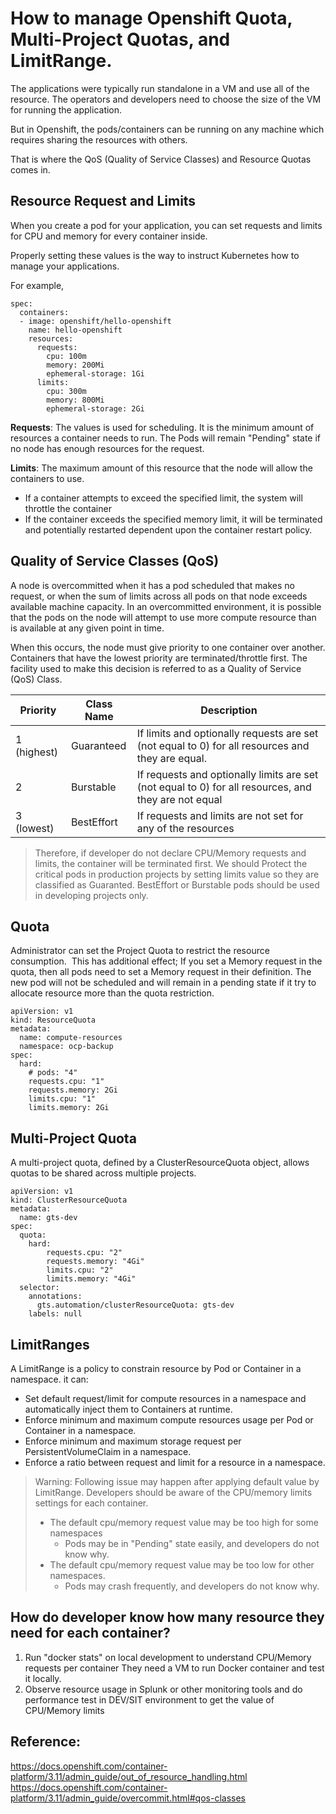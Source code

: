 How to manage Openshift Quota, Multi-Project Quotas, and LimitRange.
=================


The applications were typically run standalone in a VM and use all of the resource.
The operators and developers need to choose the size of the VM for running the application.

But in Openshift, the pods/containers can be running on any machine which requires sharing the resources with others.

That is where the QoS (Quality of Service Classes) and Resource Quotas comes in. 



Resource Request and Limits
------------------------------

When you create a pod for your application, you can set requests and limits for CPU and memory for every container inside.

Properly setting these values is the way to instruct Kubernetes how to manage your applications.



For example,
```
spec:
  containers:
  - image: openshift/hello-openshift
    name: hello-openshift
    resources:
      requests:
        cpu: 100m 
        memory: 200Mi 
        ephemeral-storage: 1Gi 
      limits:
        cpu: 300m 
        memory: 800Mi 
        ephemeral-storage: 2Gi 
 ```

**Requests**: The values is used for scheduling. It is the minimum amount of resources a container needs to run. The Pods will remain "Pending" state if no node has enough resources for the request. 

**Limits**: The maximum amount of this resource that the node will allow the containers to use. 

- If a container attempts to exceed the specified limit, the system will throttle the container
- If the container exceeds the specified memory limit, it will be terminated and potentially restarted dependent upon the container restart policy.

Quality of Service Classes (QoS)
------------------



A node is overcommitted when it has a pod scheduled that makes no request, or when the sum of limits across all pods on that node exceeds available machine capacity.
In an overcommitted environment, it is possible that the pods on the node will attempt to use more compute resource than is available at any given point in time.

When this occurs, the node must give priority to one container over another. Containers that have the lowest priority are terminated/throttle first. The facility used to make this decision is referred to as a Quality of Service (QoS) Class. 



| Priority | Class Name | Description |
|----------|------------|-------------|
| 1 (highest) | Guaranteed | If limits and optionally requests are set (not equal to 0) for all resources and they are equal. |
| 2 | Burstable | If requests and optionally limits are set (not equal to 0) for all resources, and they are not equal |
|3 (lowest) | BestEffort | If requests and limits are not set for any of the resources |


> Therefore, if developer do not declare CPU/Memory requests and limits, the container will be terminated first. We should Protect the critical pods in production projects by setting limits value so they are classified as Guaranted. BestEffort or Burstable pods should be used in developing projects only.

Quota 
------

Administrator can set the Project Quota to restrict the resource consumption. 
This has additional effect; If you set a Memory request in the quota, then all pods need to set a Memory request in their definition.
The new pod will not be scheduled and will remain in a pending state if it try to allocate resource more than the quota restriction.


```
apiVersion: v1
kind: ResourceQuota
metadata:
  name: compute-resources
  namespace: ocp-backup
spec:
  hard:
    # pods: "4" 
    requests.cpu: "1" 
    requests.memory: 2Gi 
    limits.cpu: "1" 
    limits.memory: 2Gi 
```

Multi-Project Quota
------

A multi-project quota, defined by a ClusterResourceQuota object, allows quotas to be shared across multiple projects.


```
apiVersion: v1
kind: ClusterResourceQuota
metadata:
  name: gts-dev
spec:
  quota: 
    hard:
        requests.cpu: "2"
        requests.memory: "4Gi"
        limits.cpu: "2"
        limits.memory: "4Gi"
  selector:
    annotations: 
      gts.automation/clusterResourceQuota: gts-dev
    labels: null
```

LimitRanges
------


A LimitRange is a policy to constrain resource by Pod or Container in a namespace. it can:

- Set default request/limit for compute resources in a namespace and automatically inject them to Containers at runtime.
- Enforce minimum and maximum compute resources usage per Pod or Container in a namespace.
- Enforce minimum and maximum storage request per PersistentVolumeClaim in a namespace.
- Enforce a ratio between request and limit for a resource in a namespace.


> Warning: Following issue may happen after applying default value by LimitRange. Developers should be aware of the CPU/memory limits settings for each container.
>
> - The default cpu/memory request value may be too high for some namespaces
>   - Pods may be in "Pending" state easily, and developers do not know why.
> - The default cpu/memory request value may be too low for other namespaces.
>   - Pods may crash frequently, and developers do not know why.




How do developer know how many resource they need for each container?
-----

1) Run "docker stats" on local development to understand CPU/Memory requests per container
They need a VM to run Docker container and test it locally.
2) Observe resource usage in Splunk or other monitoring tools and do performance test in DEV/SIT environment to get the value of CPU/Memory limits



Reference:
---------

https://docs.openshift.com/container-platform/3.11/admin_guide/out_of_resource_handling.html
https://docs.openshift.com/container-platform/3.11/admin_guide/overcommit.html#qos-classes
